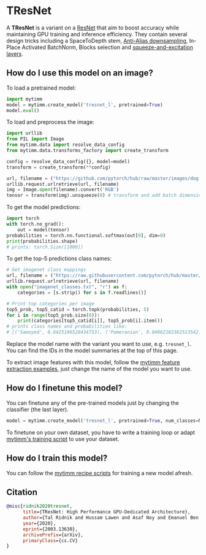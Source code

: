 # TResNet

A **TResNet** is a variant on a [ResNet](https://paperswithcode.com/method/resnet) that aim to boost accuracy while maintaining GPU training and inference efficiency.  They contain several design tricks including a SpaceToDepth stem, [Anti-Alias downsampling](https://paperswithcode.com/method/anti-alias-downsampling), In-Place Activated BatchNorm, Blocks selection and [squeeze-and-excitation layers](https://paperswithcode.com/method/squeeze-and-excitation-block).

## How do I use this model on an image?
To load a pretrained model:

```python
import mytimm
model = mytimm.create_model('tresnet_l', pretrained=True)
model.eval()
```

To load and preprocess the image:
```python 
import urllib
from PIL import Image
from mytimm.data import resolve_data_config
from mytimm.data.transforms_factory import create_transform

config = resolve_data_config({}, model=model)
transform = create_transform(**config)

url, filename = ("https://github.com/pytorch/hub/raw/master/images/dog.jpg", "dog.jpg")
urllib.request.urlretrieve(url, filename)
img = Image.open(filename).convert('RGB')
tensor = transform(img).unsqueeze(0) # transform and add batch dimension
```

To get the model predictions:
```python
import torch
with torch.no_grad():
    out = model(tensor)
probabilities = torch.nn.functional.softmax(out[0], dim=0)
print(probabilities.shape)
# prints: torch.Size([1000])
```

To get the top-5 predictions class names:
```python
# Get imagenet class mappings
url, filename = ("https://raw.githubusercontent.com/pytorch/hub/master/imagenet_classes.txt", "imagenet_classes.txt")
urllib.request.urlretrieve(url, filename) 
with open("imagenet_classes.txt", "r") as f:
    categories = [s.strip() for s in f.readlines()]

# Print top categories per image
top5_prob, top5_catid = torch.topk(probabilities, 5)
for i in range(top5_prob.size(0)):
    print(categories[top5_catid[i]], top5_prob[i].item())
# prints class names and probabilities like:
# [('Samoyed', 0.6425196528434753), ('Pomeranian', 0.04062102362513542), ('keeshond', 0.03186424449086189), ('white wolf', 0.01739676296710968), ('Eskimo dog', 0.011717947199940681)]
```

Replace the model name with the variant you want to use, e.g. `tresnet_l`. You can find the IDs in the model summaries at the top of this page.

To extract image features with this model, follow the [mytimm feature extraction examples](https://rwightman.github.io/pytorch-image-models/feature_extraction/), just change the name of the model you want to use.

## How do I finetune this model?
You can finetune any of the pre-trained models just by changing the classifier (the last layer).
```python
model = mytimm.create_model('tresnet_l', pretrained=True, num_classes=NUM_FINETUNE_CLASSES)
```
To finetune on your own dataset, you have to write a training loop or adapt [mytimm's training
script](https://github.com/rwightman/pytorch-image-models/blob/master/train.py) to use your dataset.

## How do I train this model?

You can follow the [mytimm recipe scripts](https://rwightman.github.io/pytorch-image-models/scripts/) for training a new model afresh.

## Citation

```BibTeX
@misc{ridnik2020tresnet,
      title={TResNet: High Performance GPU-Dedicated Architecture}, 
      author={Tal Ridnik and Hussam Lawen and Asaf Noy and Emanuel Ben Baruch and Gilad Sharir and Itamar Friedman},
      year={2020},
      eprint={2003.13630},
      archivePrefix={arXiv},
      primaryClass={cs.CV}
}
```

<!--
Type: model-index
Collections:
- Name: TResNet
  Paper:
    Title: 'TResNet: High Performance GPU-Dedicated Architecture'
    URL: https://paperswithcode.com/paper/tresnet-high-performance-gpu-dedicated
Models:
- Name: tresnet_l
  In Collection: TResNet
  Metadata:
    FLOPs: 10873416792
    Parameters: 53456696
    File Size: 224440219
    Architecture:
    - 1x1 Convolution
    - Anti-Alias Downsampling
    - Convolution
    - Global Average Pooling
    - InPlace-ABN
    - Leaky ReLU
    - ReLU
    - Residual Connection
    - Squeeze-and-Excitation Block
    Tasks:
    - Image Classification
    Training Techniques:
    - AutoAugment
    - Cutout
    - Label Smoothing
    - SGD with Momentum
    - Weight Decay
    Training Data:
    - ImageNet
    Training Resources: 8x NVIDIA 100 GPUs
    ID: tresnet_l
    LR: 0.01
    Epochs: 300
    Crop Pct: '0.875'
    Momentum: 0.9
    Image Size: '224'
    Weight Decay: 0.0001
    Interpolation: bilinear
  Code: https://github.com/rwightman/pytorch-image-models/blob/9a25fdf3ad0414b4d66da443fe60ae0aa14edc84/mytimm/models/tresnet.py#L267
  Weights: https://github.com/rwightman/pytorch-image-models/releases/download/v0.1-tresnet/tresnet_l_81_5-235b486c.pth
  Results:
  - Task: Image Classification
    Dataset: ImageNet
    Metrics:
      Top 1 Accuracy: 81.49%
      Top 5 Accuracy: 95.62%
- Name: tresnet_l_448
  In Collection: TResNet
  Metadata:
    FLOPs: 43488238584
    Parameters: 53456696
    File Size: 224440219
    Architecture:
    - 1x1 Convolution
    - Anti-Alias Downsampling
    - Convolution
    - Global Average Pooling
    - InPlace-ABN
    - Leaky ReLU
    - ReLU
    - Residual Connection
    - Squeeze-and-Excitation Block
    Tasks:
    - Image Classification
    Training Techniques:
    - AutoAugment
    - Cutout
    - Label Smoothing
    - SGD with Momentum
    - Weight Decay
    Training Data:
    - ImageNet
    Training Resources: 8x NVIDIA 100 GPUs
    ID: tresnet_l_448
    LR: 0.01
    Epochs: 300
    Crop Pct: '0.875'
    Momentum: 0.9
    Image Size: '448'
    Weight Decay: 0.0001
    Interpolation: bilinear
  Code: https://github.com/rwightman/pytorch-image-models/blob/9a25fdf3ad0414b4d66da443fe60ae0aa14edc84/mytimm/models/tresnet.py#L285
  Weights: https://github.com/rwightman/pytorch-image-models/releases/download/v0.1-tresnet/tresnet_l_448-940d0cd1.pth
  Results:
  - Task: Image Classification
    Dataset: ImageNet
    Metrics:
      Top 1 Accuracy: 82.26%
      Top 5 Accuracy: 95.98%
- Name: tresnet_m
  In Collection: TResNet
  Metadata:
    FLOPs: 5733048064
    Parameters: 41282200
    File Size: 125861314
    Architecture:
    - 1x1 Convolution
    - Anti-Alias Downsampling
    - Convolution
    - Global Average Pooling
    - InPlace-ABN
    - Leaky ReLU
    - ReLU
    - Residual Connection
    - Squeeze-and-Excitation Block
    Tasks:
    - Image Classification
    Training Techniques:
    - AutoAugment
    - Cutout
    - Label Smoothing
    - SGD with Momentum
    - Weight Decay
    Training Data:
    - ImageNet
    Training Resources: 8x NVIDIA 100 GPUs
    Training Time: < 24 hours
    ID: tresnet_m
    LR: 0.01
    Epochs: 300
    Crop Pct: '0.875'
    Momentum: 0.9
    Image Size: '224'
    Weight Decay: 0.0001
    Interpolation: bilinear
  Code: https://github.com/rwightman/pytorch-image-models/blob/9a25fdf3ad0414b4d66da443fe60ae0aa14edc84/mytimm/models/tresnet.py#L261
  Weights: https://github.com/rwightman/pytorch-image-models/releases/download/v0.1-tresnet/tresnet_m_80_8-dbc13962.pth
  Results:
  - Task: Image Classification
    Dataset: ImageNet
    Metrics:
      Top 1 Accuracy: 80.8%
      Top 5 Accuracy: 94.86%
- Name: tresnet_m_448
  In Collection: TResNet
  Metadata:
    FLOPs: 22929743104
    Parameters: 29278464
    File Size: 125861314
    Architecture:
    - 1x1 Convolution
    - Anti-Alias Downsampling
    - Convolution
    - Global Average Pooling
    - InPlace-ABN
    - Leaky ReLU
    - ReLU
    - Residual Connection
    - Squeeze-and-Excitation Block
    Tasks:
    - Image Classification
    Training Techniques:
    - AutoAugment
    - Cutout
    - Label Smoothing
    - SGD with Momentum
    - Weight Decay
    Training Data:
    - ImageNet
    Training Resources: 8x NVIDIA 100 GPUs
    ID: tresnet_m_448
    LR: 0.01
    Epochs: 300
    Crop Pct: '0.875'
    Momentum: 0.9
    Image Size: '448'
    Weight Decay: 0.0001
    Interpolation: bilinear
  Code: https://github.com/rwightman/pytorch-image-models/blob/9a25fdf3ad0414b4d66da443fe60ae0aa14edc84/mytimm/models/tresnet.py#L279
  Weights: https://github.com/rwightman/pytorch-image-models/releases/download/v0.1-tresnet/tresnet_m_448-bc359d10.pth
  Results:
  - Task: Image Classification
    Dataset: ImageNet
    Metrics:
      Top 1 Accuracy: 81.72%
      Top 5 Accuracy: 95.57%
- Name: tresnet_xl
  In Collection: TResNet
  Metadata:
    FLOPs: 15162534034
    Parameters: 75646610
    File Size: 314378965
    Architecture:
    - 1x1 Convolution
    - Anti-Alias Downsampling
    - Convolution
    - Global Average Pooling
    - InPlace-ABN
    - Leaky ReLU
    - ReLU
    - Residual Connection
    - Squeeze-and-Excitation Block
    Tasks:
    - Image Classification
    Training Techniques:
    - AutoAugment
    - Cutout
    - Label Smoothing
    - SGD with Momentum
    - Weight Decay
    Training Data:
    - ImageNet
    Training Resources: 8x NVIDIA 100 GPUs
    ID: tresnet_xl
    LR: 0.01
    Epochs: 300
    Crop Pct: '0.875'
    Momentum: 0.9
    Image Size: '224'
    Weight Decay: 0.0001
    Interpolation: bilinear
  Code: https://github.com/rwightman/pytorch-image-models/blob/9a25fdf3ad0414b4d66da443fe60ae0aa14edc84/mytimm/models/tresnet.py#L273
  Weights: https://github.com/rwightman/pytorch-image-models/releases/download/v0.1-tresnet/tresnet_xl_82_0-a2d51b00.pth
  Results:
  - Task: Image Classification
    Dataset: ImageNet
    Metrics:
      Top 1 Accuracy: 82.05%
      Top 5 Accuracy: 95.93%
- Name: tresnet_xl_448
  In Collection: TResNet
  Metadata:
    FLOPs: 60641712730
    Parameters: 75646610
    File Size: 224440219
    Architecture:
    - 1x1 Convolution
    - Anti-Alias Downsampling
    - Convolution
    - Global Average Pooling
    - InPlace-ABN
    - Leaky ReLU
    - ReLU
    - Residual Connection
    - Squeeze-and-Excitation Block
    Tasks:
    - Image Classification
    Training Techniques:
    - AutoAugment
    - Cutout
    - Label Smoothing
    - SGD with Momentum
    - Weight Decay
    Training Data:
    - ImageNet
    Training Resources: 8x NVIDIA 100 GPUs
    ID: tresnet_xl_448
    LR: 0.01
    Epochs: 300
    Crop Pct: '0.875'
    Momentum: 0.9
    Image Size: '448'
    Weight Decay: 0.0001
    Interpolation: bilinear
  Code: https://github.com/rwightman/pytorch-image-models/blob/9a25fdf3ad0414b4d66da443fe60ae0aa14edc84/mytimm/models/tresnet.py#L291
  Weights: https://github.com/rwightman/pytorch-image-models/releases/download/v0.1-tresnet/tresnet_l_448-940d0cd1.pth
  Results:
  - Task: Image Classification
    Dataset: ImageNet
    Metrics:
      Top 1 Accuracy: 83.06%
      Top 5 Accuracy: 96.19%
-->